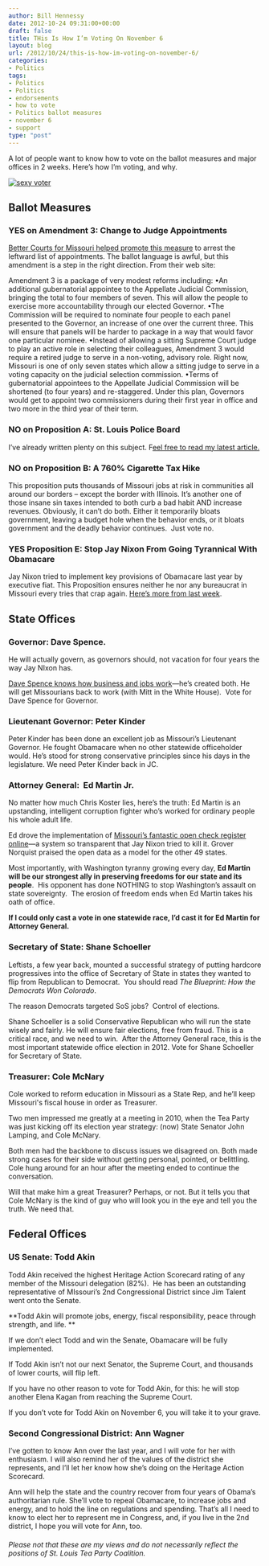 ```yaml
---
author: Bill Hennessy
date: 2012-10-24 09:31:00+00:00
draft: false
title: THis Is How I’m Voting On November 6
layout: blog
url: /2012/10/24/this-is-how-im-voting-on-november-6/
categories:
- Politics
tags:
- Politics
- Politics
- endorsements
- how to vote
- Politics ballot measures
- november 6
- support
type: "post"
---
```


A lot of people want to know how to vote on the ballot measures and major offices in 2 weeks. Here’s how I’m voting, and why.

[![sexy voter](https://ludicrite.files.wordpress.com/2012/10/sexy-voter_thumb.jpg)
](https://ludicrite.files.wordpress.com/2012/10/sexy-voter.jpg)


## 




## Ballot Measures




### YES on Amendment 3: Change to Judge Appointments


[Better Courts for Missouri helped promote this measure](https://www.newmoplan.com/) to arrest the leftward list of appointments. The ballot language is awful, but this amendment is a step in the right direction. From their web site:

Amendment 3 is a package of very modest reforms including:
•An additional gubernatorial appointee to the Appellate Judicial Commission, bringing the total to four members of seven. This will allow the people to exercise more accountability through our elected Governor.
•The Commission will be required to nominate four people to each panel presented to the Governor, an increase of one over the current three. This will ensure that panels will be harder to package in a way that would favor one particular nominee.
•Instead of allowing a sitting Supreme Court judge to play an active role in selecting their colleagues, Amendment 3 would require a retired judge to serve in a non-voting, advisory role. Right now, Missouri is one of only seven states which allow a sitting judge to serve in a voting capacity on the judicial selection commission.
•Terms of gubernatorial appointees to the Appellate Judicial Commission will be shortened (to four years) and re-staggered. Under this plan, Governors would get to appoint two commissioners during their first year in office and two more in the third year of their term.


### NO on Proposition A: St. Louis Police Board


I’ve already written plenty on this subject. F[eel free to read my latest article.](https://hennessysview.com/2012/10/01/st-louis-police-crumbling-but-you-can-save-it/)


### NO on Proposition B: A 760% Cigarette Tax Hike


This proposition puts thousands of Missouri jobs at risk in communities all around our borders – except the border with Illinois. It’s another one of those insane sin taxes intended to both curb a bad habit AND increase revenues. Obviously, it can’t do both. Either it temporarily bloats government, leaving a budget hole when the behavior ends, or it bloats government and the deadly behavior continues.  Just vote no.


### YES Proposition E: Stop Jay Nixon From Going Tyrannical With Obamacare


Jay Nixon tried to implement key provisions of Obamacare last year by executive fiat. This Proposition ensures neither he nor any bureaucrat in Missouri every tries that crap again. [Here’s more from last week](https://hennessysview.com/2012/10/17/heres-what-robin-carnahan-doesnt-want-you-know-about-proposition-e/).


## State Offices




### Governor: Dave Spence.


He will actually govern, as governors should, not vacation for four years the way Jay NIxon has.

[Dave Spence knows how business and jobs work](https://www.google.com/url?sa=t&rct=j&q=governor%20norquist%20on%20missouri's%20data&source=web&cd=34&cad=rja&ved=0CDAQFjADOB4&url=http%3A%2F%2Fwww.rebootcongress.net%2F2012%2F08%2Fjobs-reason-to-vote-for-dave-spence.html&ei=6wmGUKWoEsfM2gWtgIHACw&usg=AFQjCNGqjSIsa5MMT5mZwWfWbTm1aj5E-Q)—he’s created both. He will get Missourians back to work (with Mitt in the White House).  Vote for Dave Spence for Governor.


### Lieutenant Governor: Peter Kinder


Peter Kinder has been done an excellent job as Missouri’s Lieutenant Governor. He fought Obamacare when no other statewide officeholder would. He’s stood for strong conservative principles since his days in the legislature. We need Peter Kinder back in JC.


### Attorney General:  Ed Martin Jr.


No matter how much Chris Koster lies, here’s the truth: Ed Martin is an upstanding, intelligent corruption fighter who’s worked for ordinary people his whole adult life.

Ed drove the implementation of [Missouri’s fantastic open check register online](https://data.mo.gov/Government-Administration/2011-State-Expenditures/nyk8-k9ti)—a system so transparent that Jay Nixon tried to kill it. Grover Norquist praised the open data as a model for the other 49 states.

Most importantly, with Washington tyranny growing every day, **Ed Martin will be our strongest ally in preserving freedoms for our state and its people**.  His opponent has done NOTHING to stop Washington’s assault on state sovereignty.  The erosion of freedom ends when Ed Martin takes his oath of office.

**If I could only cast a vote in one statewide race, I’d cast it for Ed Martin for Attorney General.**


### Secretary of State: Shane Schoeller


Leftists, a few year back, mounted a successful strategy of putting hardcore progressives into the office of Secretary of State in states they wanted to flip from Republican to Democrat.  You should read _The Blueprint: How the Democrats Won Colorado_.

The reason Democrats targeted SoS jobs?  Control of elections.

Shane Schoeller is a solid Conservative Republican who will run the state wisely and fairly. He will ensure fair elections, free from fraud. This is a critical race, and we need to win.  After the Attorney General race, this is the most important statewide office election in 2012. Vote for Shane Schoeller for Secretary of State.


### Treasurer: Cole McNary


Cole worked to reform education in Missouri as a State Rep, and he’ll keep Missouri's fiscal house in order as Treasurer.

Two men impressed me greatly at a meeting in 2010, when the Tea Party was just kicking off its election year strategy: (now) State Senator John Lamping, and Cole McNary.

Both men had the backbone to discuss issues we disagreed on. Both made strong cases for their side without getting personal, pointed, or belittling. Cole hung around for an hour after the meeting ended to continue the conversation.

Will that make him a great Treasurer? Perhaps, or not. But it tells you that Cole McNary is the kind of guy who will look you in the eye and tell you the truth. We need that.


## Federal Offices




### US Senate: Todd Akin


Todd Akin received the highest Heritage Action Scorecard rating of any member of the Missouri delegation (82%).  He has been an outstanding representative of MIssouri’s 2nd Congressional District since Jim Talent went onto the Senate.

**Todd Akin will promote jobs, energy, fiscal responsibility, peace through strength, and life. **

If we don’t elect Todd and win the Senate, Obamacare will be fully implemented.

If Todd Akin isn’t not our next Senator, the Supreme Court, and thousands of lower courts, will flip left.

If you have no other reason to vote for Todd Akin, for this: he will stop another Elena Kagan from reaching the Supreme Court.

If you don’t vote for Todd Akin on November 6, you will take it to your grave.


### Second Congressional District: Ann Wagner


I’ve gotten to know Ann over the last year, and I will vote for her with enthusiasm. I will also remind her of the values of the district she represents, and I’ll let her know how she’s doing on the Heritage Action Scorecard.

Ann will help the state and the country recover from four years of Obama’s authoritarian rule. She’ll vote to repeal Obamacare, to increase jobs and energy, and to hold the line on regulations and spending. That’s all I need to know to elect her to represent me in Congress, and, if you live in the 2nd district, I hope you will vote for Ann, too.


###### Please not that these are my views and do not necessarily reflect the positions of St. Louis Tea Party Coalition.
